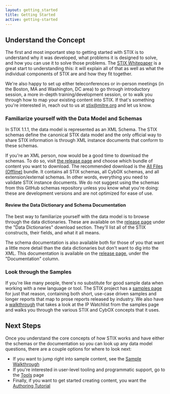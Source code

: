```yaml
---
layout: getting_started
title: Getting Started
active: getting-started
---
```


## Understand the Concept

The first and most important step to getting started with STIX is to understand why it was developed, what problems it is designed to solve, and how you can use it to solve those problems. The [STIX Whitepaper](http://stix.mitre.org/about/documents/STIX_Whitepaper_v1.1.pdf) is a great start to understanding this: it will explain all of that as well as what the individual components of STIX are and how they fit together.

We're also happy to set up either teleconferences or in-person meetings (in the Boston, MA and Washington, DC area) to go through introductory session, a more in-depth training/development session, or to walk you through how to map your existing content into STIX. If that's something you're interested in, reach out to us at [stix@mitre.org](mailto:stix@mitre.org) and let us know.

### Familiarize yourself with the Data Model and Schemas
In STIX 1.1.1, the data model is represented as an XML Schema. The STIX schemas define the canonical STIX data model and the only official way to share STIX information is through XML instance documents that conform to these schemas.

If you're an XML person, now would be a good time to download the schemas. To do so, visit [the release page](http://stix.mitre.org/language/version1.1.1/) and choose which bundle of content you want to download. The recommended download is the [All Files (Offline)](http://stix.mitre.org/language/version1.1.1/stix_v1.1.1_offline.zip) bundle. It contains all STIX schemas, all CybOX schemas, and all extension/external schemas. In other words, everything you need to validate STIX instance documents. We do not suggest using the schemas from this GitHub schemas repository unless you know what you're doing: these are development versions and are not optimized for ease of use.

#### Review the Data Dictionary and Schema Documentation
The best way to familiarize yourself with the data model is to browse through the data dictionaries. These are available on the [release page](http://stix.mitre.org/language/version1.1.1/) under the "Data Dictionaries" download section. They'll list all of the STIX constructs, their fields, and what it all means.

The schema documentation is also available both for those of you that want a little more detail than the data dictionaries but don't want to dig into the XML. This documentation is available on the [release page](http://stix.mitre.org/language/version1.1.1/), under the "Documentation" column.

### Look through the Samples

If you're like many people, there's no substitute for good sample data when working with a new language or tool. The STIX project has a [samples page](http://stix.mitre.org/language/version1.1.1/samples.html) for just that reason, containing both short, use-case driven samples and longer reports that map to prose reports released by industry. We also have a [walkthrough](/getting-started/sample-walkthrough) that takes a look at the IP Watchlist from the samples page and walks you through the various STIX and CybOX concepts that it uses.

## Next Steps
Once you understand the core concepts of how STIX works and have either the schemas or the documentation so you can look up any data model questions, there are a couple options for where to look next:

* If you want to jump right into sample content, see the [Sample Walkthrough](/getting-started/sample-walkthrough)
* If you're interested in user-level tooling and programmatic support, go to the [Tools](https://github.com/STIXProject/schemas/wiki/Tools) page
* Finally, if you want to get started creating content, you want the [Authoring Tutorial](/getting-started/authoring-tutorial)